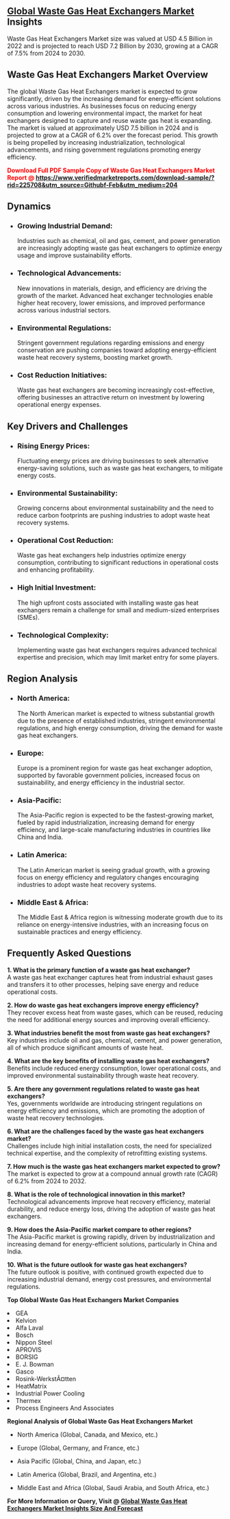 <h2><a href="https://www.verifiedmarketreports.com/download-sample/?rid=225708&amp;utm_source=Githubf&amp;utm_medium=204" target="_blank">Global Waste Gas Heat Exchangers Market</a> Insights</h2><p>Waste Gas Heat Exchangers Market size was valued at USD 4.5 Billion in 2022 and is projected to reach USD 7.2 Billion by 2030, growing at a CAGR of 7.5% from 2024 to 2030.</p><p><h2>Waste Gas Heat Exchangers Market Overview</h2> <p>The global Waste Gas Heat Exchangers market is expected to grow significantly, driven by the increasing demand for energy-efficient solutions across various industries. As businesses focus on reducing energy consumption and lowering environmental impact, the market for heat exchangers designed to capture and reuse waste gas heat is expanding. The market is valued at approximately USD 7.5 billion in 2024 and is projected to grow at a CAGR of 6.2% over the forecast period. This growth is being propelled by increasing industrialization, technological advancements, and rising government regulations promoting energy efficiency.</p> <p><strong><p><span class=""><span style="color: #ff0000;"><strong>Download Full PDF Sample Copy of Waste Gas Heat Exchangers Market Report</strong> @ </span><a href="https://www.verifiedmarketreports.com/download-sample/?rid=225708&amp;utm_source=Githubf-Feb&amp;utm_medium=204" target="_blank">https://www.verifiedmarketreports.com/download-sample/?rid=225708&amp;utm_source=Githubf-Feb&amp;utm_medium=204</a></span></p></strong></p> <h2>Dynamics</h2> <ul> <li><h3>Growing Industrial Demand:</h3> Industries such as chemical, oil and gas, cement, and power generation are increasingly adopting waste gas heat exchangers to optimize energy usage and improve sustainability efforts.</li> <li><h3>Technological Advancements:</h3> New innovations in materials, design, and efficiency are driving the growth of the market. Advanced heat exchanger technologies enable higher heat recovery, lower emissions, and improved performance across various industrial sectors.</li> <li><h3>Environmental Regulations:</h3> Stringent government regulations regarding emissions and energy conservation are pushing companies toward adopting energy-efficient waste heat recovery systems, boosting market growth.</li> <li><h3>Cost Reduction Initiatives:</h3> Waste gas heat exchangers are becoming increasingly cost-effective, offering businesses an attractive return on investment by lowering operational energy expenses.</li> </ul> <h2>Key Drivers and Challenges</h2> <ul> <li><h3>Rising Energy Prices:</h3> Fluctuating energy prices are driving businesses to seek alternative energy-saving solutions, such as waste gas heat exchangers, to mitigate energy costs.</li> <li><h3>Environmental Sustainability:</h3> Growing concerns about environmental sustainability and the need to reduce carbon footprints are pushing industries to adopt waste heat recovery systems.</li> <li><h3>Operational Cost Reduction:</h3> Waste gas heat exchangers help industries optimize energy consumption, contributing to significant reductions in operational costs and enhancing profitability.</li> <li><h3>High Initial Investment:</h3> The high upfront costs associated with installing waste gas heat exchangers remain a challenge for small and medium-sized enterprises (SMEs).</li> <li><h3>Technological Complexity:</h3> Implementing waste gas heat exchangers requires advanced technical expertise and precision, which may limit market entry for some players.</li> </ul> <h2>Region Analysis</h2> <ul> <li><h3>North America:</h3> The North American market is expected to witness substantial growth due to the presence of established industries, stringent environmental regulations, and high energy consumption, driving the demand for waste gas heat exchangers.</li> <li><h3>Europe:</h3> Europe is a prominent region for waste gas heat exchanger adoption, supported by favorable government policies, increased focus on sustainability, and energy efficiency in the industrial sector.</li> <li><h3>Asia-Pacific:</h3> The Asia-Pacific region is expected to be the fastest-growing market, fueled by rapid industrialization, increasing demand for energy efficiency, and large-scale manufacturing industries in countries like China and India.</li> <li><h3>Latin America:</h3> The Latin American market is seeing gradual growth, with a growing focus on energy efficiency and regulatory changes encouraging industries to adopt waste heat recovery systems.</li> <li><h3>Middle East & Africa:</h3> The Middle East & Africa region is witnessing moderate growth due to its reliance on energy-intensive industries, with an increasing focus on sustainable practices and energy efficiency.</li> </ul> <h2>Frequently Asked Questions</h2> <p><strong>1. What is the primary function of a waste gas heat exchanger?</strong><br> A waste gas heat exchanger captures heat from industrial exhaust gases and transfers it to other processes, helping save energy and reduce operational costs.</p> <p><strong>2. How do waste gas heat exchangers improve energy efficiency?</strong><br> They recover excess heat from waste gases, which can be reused, reducing the need for additional energy sources and improving overall efficiency.</p> <p><strong>3. What industries benefit the most from waste gas heat exchangers?</strong><br> Key industries include oil and gas, chemical, cement, and power generation, all of which produce significant amounts of waste heat.</p> <p><strong>4. What are the key benefits of installing waste gas heat exchangers?</strong><br> Benefits include reduced energy consumption, lower operational costs, and improved environmental sustainability through waste heat recovery.</p> <p><strong>5. Are there any government regulations related to waste gas heat exchangers?</strong><br> Yes, governments worldwide are introducing stringent regulations on energy efficiency and emissions, which are promoting the adoption of waste heat recovery technologies.</p> <p><strong>6. What are the challenges faced by the waste gas heat exchangers market?</strong><br> Challenges include high initial installation costs, the need for specialized technical expertise, and the complexity of retrofitting existing systems.</p> <p><strong>7. How much is the waste gas heat exchangers market expected to grow?</strong><br> The market is expected to grow at a compound annual growth rate (CAGR) of 6.2% from 2024 to 2032.</p> <p><strong>8. What is the role of technological innovation in this market?</strong><br> Technological advancements improve heat recovery efficiency, material durability, and reduce energy loss, driving the adoption of waste gas heat exchangers.</p> <p><strong>9. How does the Asia-Pacific market compare to other regions?</strong><br> The Asia-Pacific market is growing rapidly, driven by industrialization and increasing demand for energy-efficient solutions, particularly in China and India.</p> <p><strong>10. What is the future outlook for waste gas heat exchangers?</strong><br> The future outlook is positive, with continued growth expected due to increasing industrial demand, energy cost pressures, and environmental regulations.</p> </p><p><strong>Top Global Waste Gas Heat Exchangers Market Companies</strong></p><div data-test-id=""><p><li>GEA</li><li> Kelvion</li><li> Alfa Laval</li><li> Bosch</li><li> Nippon Steel</li><li> APROVIS</li><li> BORSIG</li><li> E. J. Bowman</li><li> Gasco</li><li> Rosink-WerkstÃ¤tten</li><li> HeatMatrix</li><li> Industrial Power Cooling</li><li> Thermex</li><li> Process Engineers And Associates</li></p><div><strong>Regional Analysis of&nbsp;Global Waste Gas Heat Exchangers Market</strong></div><ul><li dir="ltr"><p dir="ltr">North America&nbsp;(Global, Canada, and Mexico, etc.)</p></li><li dir="ltr"><p dir="ltr">Europe (Global, Germany, and France, etc.)</p></li><li dir="ltr"><p dir="ltr">Asia Pacific&nbsp;(Global, China, and Japan, etc.)</p></li><li dir="ltr"><p dir="ltr">Latin America&nbsp;(Global, Brazil, and Argentina, etc.)</p></li><li dir="ltr">Middle East and Africa&nbsp;(Global, Saudi Arabia, and South Africa, etc.)</li></ul><p><strong>For More Information or Query, Visit @&nbsp;</strong><strong><a href="https://www.verifiedmarketreports.com/product/waste-gas-heat-exchangers-market/?utm_source=Githubf&amp;utm_medium=204" target="_blank">Global Waste Gas Heat Exchangers Market Insights Size And Forecast</a></strong></p></div>
